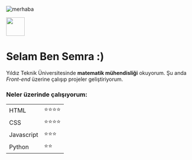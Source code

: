 

![merhaba](https://encrypted-tbn0.gstatic.com/images?q=tbn:ANd9GcQB5FdPWil_ZyEB-xKeI19R0XVBpegNUzq2dw&usqp=CAU)

[<img width=50 src="https://i.pinimg.com/736x/92/d1/db/92d1db1521d374335498624cc95e9554.jpg">](https://www.linkedin.com/in/semra-uysal-841058273/)





# Selam Ben Semra :)

Yıldız Teknik Üniversitesinde **matematik mühendisliği** okuyorum. Şu anda *Front-end* üzerine çalışıp projeler geliştiriyorum.


### Neler üzerinde çalışıyorum:

|  | |
|--- | ----|
|HTML |:star::star::star::star:|
|CSS | :star::star::star::star:|
|Javascript|:star::star::star:|
|Python|:star::star:|




